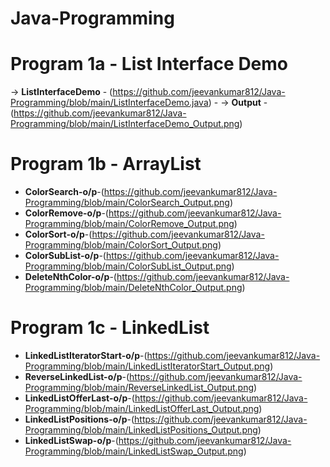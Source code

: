 # Java-Programming

# Program 1a - List Interface Demo
-> **ListInterfaceDemo** - (https://github.com/jeevankumar812/Java-Programming/blob/main/ListInterfaceDemo.java)  - -> **Output** - (https://github.com/jeevankumar812/Java-Programming/blob/main/ListInterfaceDemo_Output.png)

# Program 1b - ArrayList
- **ColorSearch-o/p**-(https://github.com/jeevankumar812/Java-Programming/blob/main/ColorSearch_Output.png) 
- **ColorRemove-o/p**-(https://github.com/jeevankumar812/Java-Programming/blob/main/ColorRemove_Output.png) 
- **ColorSort-o/p**-(https://github.com/jeevankumar812/Java-Programming/blob/main/ColorSort_Output.png)
- **ColorSubList-o/p**-(https://github.com/jeevankumar812/Java-Programming/blob/main/ColorSubList_Output.png)  
- **DeleteNthColor-o/p**-(https://github.com/jeevankumar812/Java-Programming/blob/main/DeleteNthColor_Output.png)

# Program 1c - LinkedList
- **LinkedListIteratorStart-o/p**-(https://github.com/jeevankumar812/Java-Programming/blob/main/LinkedListIteratorStart_Output.png)
- **ReverseLinkedList-o/p**-(https://github.com/jeevankumar812/Java-Programming/blob/main/ReverseLinkedList_Output.png) 
- **LinkedListOfferLast-o/p**-(https://github.com/jeevankumar812/Java-Programming/blob/main/LinkedListOfferLast_Output.png)
- **LinkedListPositions-o/p**-(https://github.com/jeevankumar812/Java-Programming/blob/main/LinkedListPositions_Output.png)  
- **LinkedListSwap-o/p**-(https://github.com/jeevankumar812/Java-Programming/blob/main/LinkedListSwap_Output.png)


